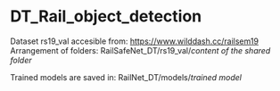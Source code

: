 # DT_Rail_object_detection

Dataset rs19_val accesible from: https://www.wilddash.cc/railsem19  
Arrangement of folders: RailSafeNet_DT/rs19_val/*content of the shared folder*

Trained models are saved in: RailNet_DT/models/*trained model*
